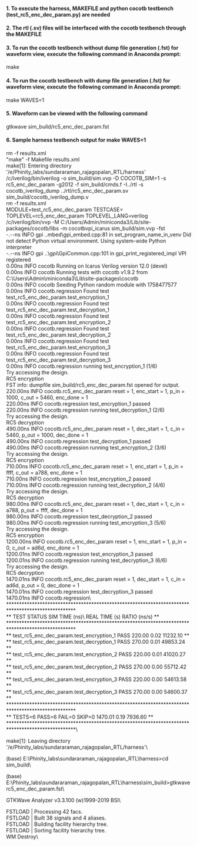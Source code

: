 #### 1. To execute the harness, MAKEFILE and python cocotb testbench (test_rc5_enc_dec_param.py) are needed
#### 2. The rtl (.sv) files will be interfaced with the cocotb testbench through the MAKEFILE 
#### 3. To run the cocotb testbench without dump file generation (.fst) for waveform view, execute the following command in Anaconda prompt:
   make
#### 4. To run the cocotb testbench with dump file generation (.fst) for waveform view, execute the following command in Anaconda prompt:
   make WAVES=1
#### 5. Waveform can be viewed with the following command
   gtkwave sim_build/rc5_enc_dec_param.fst
#### 6. Sample harness testbench output for make WAVES=1
rm -f results.xml\
"make" -f Makefile results.xml\
make[1]: Entering directory '/e/Phinity_labs/sundararaman_rajagopalan_RTL/harness'\
/c/iverilog/bin/iverilog -o sim_build/sim.vvp -D COCOTB_SIM=1 -s rc5_enc_dec_param -g2012 -f sim_build/cmds.f -I../rtl -s cocotb_iverilog_dump  ../rtl/rc5_enc_dec_param.sv sim_build/cocotb_iverilog_dump.v\
rm -f results.xml\
MODULE=test_rc5_enc_dec_param TESTCASE= TOPLEVEL=rc5_enc_dec_param TOPLEVEL_LANG=verilog \
         /c/iverilog/bin/vvp -M C:/Users/Admin/miniconda3/Lib/site-packages/cocotb/libs -m cocotbvpi_icarus   sim_build/sim.vvp -fst\
     -.--ns INFO     gpi                                ..mbed\gpi_embed.cpp:81   in set_program_name_in_venv        Did not detect Python virtual environment. Using system-wide Python interpreter\
     -.--ns INFO     gpi                                ..\gpi\GpiCommon.cpp:101  in gpi_print_registered_impl       VPI registered\
     0.00ns INFO     cocotb                             Running on Icarus Verilog version 12.0 (devel)\
     0.00ns INFO     cocotb                             Running tests with cocotb v1.9.2 from C:\Users\Admin\miniconda3\Lib\site-packages\cocotb\
     0.00ns INFO     cocotb                             Seeding Python random module with 1758477577\
     0.00ns INFO     cocotb.regression                  Found test test_rc5_enc_dec_param.test_encryption_1\
     0.00ns INFO     cocotb.regression                  Found test test_rc5_enc_dec_param.test_decryption_1\
     0.00ns INFO     cocotb.regression                  Found test test_rc5_enc_dec_param.test_encryption_2\
     0.00ns INFO     cocotb.regression                  Found test test_rc5_enc_dec_param.test_decryption_2\
     0.00ns INFO     cocotb.regression                  Found test test_rc5_enc_dec_param.test_encryption_3\
     0.00ns INFO     cocotb.regression                  Found test test_rc5_enc_dec_param.test_decryption_3\
     0.00ns INFO     cocotb.regression                  running test_encryption_1 (1/6)\
                                                          Try accessing the design.\
RC5 encryption\
FST info: dumpfile sim_build/rc5_enc_dec_param.fst opened for output.\
   220.00ns INFO     cocotb.rc5_enc_dec_param           reset = 1, enc_start = 1, p_in = 1000, c_out = 5460, enc_done = 1\
   220.00ns INFO     cocotb.regression                  test_encryption_1 passed\
   220.00ns INFO     cocotb.regression                  running test_decryption_1 (2/6)\
                                                          Try accessing the design.\
RC5 decryption\
   490.00ns INFO     cocotb.rc5_enc_dec_param           reset = 1, dec_start = 1, c_in = 5460, p_out = 1000, dec_done = 1\
   490.00ns INFO     cocotb.regression                  test_decryption_1 passed\
   490.00ns INFO     cocotb.regression                  running test_encryption_2 (3/6)\
                                                          Try accessing the design.\
RC5 encryption\
   710.00ns INFO     cocotb.rc5_enc_dec_param           reset = 1, enc_start = 1, p_in = ffff, c_out = a788, enc_done = 1\
   710.00ns INFO     cocotb.regression                  test_encryption_2 passed\
   710.00ns INFO     cocotb.regression                  running test_decryption_2 (4/6)\
                                                          Try accessing the design.\
RC5 decryption\
   980.00ns INFO     cocotb.rc5_enc_dec_param           reset = 1, dec_start = 1, c_in = a788, p_out = ffff, dec_done = 1\
   980.00ns INFO     cocotb.regression                  test_decryption_2 passed\
   980.00ns INFO     cocotb.regression                  running test_encryption_3 (5/6)\
                                                          Try accessing the design.\
RC5 encryption\
  1200.00ns INFO     cocotb.rc5_enc_dec_param           reset = 1, enc_start = 1, p_in = 0, c_out = ad6d, enc_done = 1\
  1200.01ns INFO     cocotb.regression                  test_encryption_3 passed\
  1200.01ns INFO     cocotb.regression                  running test_decryption_3 (6/6)\
                                                          Try accessing the design.\
RC5 decryption\
  1470.01ns INFO     cocotb.rc5_enc_dec_param           reset = 1, dec_start = 1, c_in = ad6d, p_out = 0, dec_done = 1\
  1470.01ns INFO     cocotb.regression                  test_decryption_3 passed\
  1470.01ns INFO     cocotb.regression\                  **************************************************************************************************\
                                                        ** TEST                                      STATUS  SIM TIME (ns)\  REAL TIME (s)  RATIO (ns/s) **\
                                                        **************************************************************************************************\
                                                        ** test_rc5_enc_dec_param.test_encryption_1   PASS         220.00           0.02      11232.10  **\
                                                        ** test_rc5_enc_dec_param.test_decryption_1   PASS         270.00           0.01      49853.24  **\
                                                        ** test_rc5_enc_dec_param.test_encryption_2   PASS         220.00           0.01      41020.27  **\
                                                        ** test_rc5_enc_dec_param.test_decryption_2   PASS         270.00           0.00      55712.42  **\
                                                        ** test_rc5_enc_dec_param.test_encryption_3   PASS         220.00           0.00      54613.58  **\
                                                        ** test_rc5_enc_dec_param.test_decryption_3   PASS         270.00           0.00      54600.37  **\
                                                        **************************************************************************************************\
                                                        ** TESTS=6 PASS=6 FAIL=0 SKIP=0                           1470.01           0.19       7936.60  **\
                                                        **************************************************************************************************\

make[1]: Leaving directory '/e/Phinity_labs/sundararaman_rajagopalan_RTL/harness'\

(base) E:\Phinity_labs\sundararaman_rajagopalan_RTL\harness>cd sim_build\

(base) E:\Phinity_labs\sundararaman_rajagopalan_RTL\harness\sim_build>gtkwave rc5_enc_dec_param.fst\

GTKWave Analyzer v3.3.100 (w)1999-2019 BSI\

FSTLOAD | Processing 42 facs.\
FSTLOAD | Built 38 signals and 4 aliases.\
FSTLOAD | Building facility hierarchy tree.\
FSTLOAD | Sorting facility hierarchy tree.\
WM Destroy\

